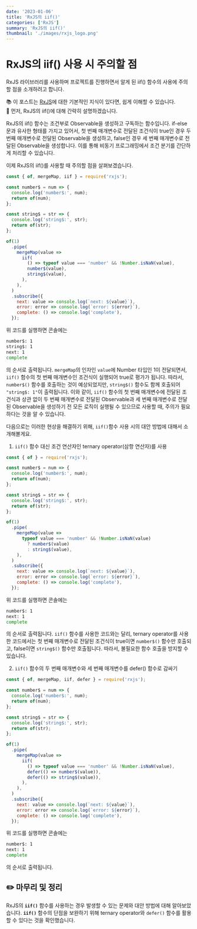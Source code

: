 ```yaml
---
date: '2023-01-06'
title: 'RxJS의 iif()'
categories: ['RxJS']
summary: 'RxJS의 iif()'
thumbnail: './images/rxjs_logo.png'
---
```


# RxJS의 iif() 사용 시 주의할 점

RxJS 라이브러리를 사용하며 프로젝트를 진행하면서 알게 된 iif() 함수의 사용에 주의할 점을 소개하려고 합니다.

<aside>
📚 이 포스트는 <a href="https://rxjs.dev/">RxJS</a>에 대한 기본적인 지식이 있다면, 쉽게 이해할 수 있습니다.

</aside>

<aside>
📝 먼저, RxJS의 iif()에 대해 간략히 설명하겠습니다.

RxJS의 iif() 함수는 조건부로 Observable을 생성하고 구독하는 함수입니다. if-else 문과 유사한 형태를 가지고 있어서, 첫 번째 매개변수로 전달된 조건식이 true인 경우 두 번째 매개변수로 전달된 Observable을 생성하고, false인 경우 세 번째 매개변수로 전달된 Observable을 생성합니다. 이를 통해 비동기 프로그래밍에서 조건 분기를 간단하게 처리할 수 있습니다.

</aside>

이제 RxJS의 iif()를 사용할 때 주의할 점을 살펴보겠습니다.

```jsx
const { of, mergeMap, iif } = require('rxjs');

const number$ = num => {
  console.log('number$:', num);
  return of(num);
};

const string$ = str => {
  console.log('string$:', str);
  return of(str);
};

of(1)
  .pipe(
    mergeMap(value =>
      iif(
        () => typeof value === 'number' && !Number.isNaN(value),
        number$(value),
        string$(value),
      ),
    ),
  )
  .subscribe({
    next: value => console.log(`next: ${value}`),
    error: error => console.log(`error: ${error}`),
    complete: () => console.log('complete'),
  });
```

위 코드를 실행하면 콘솔에는

```bash
number$: 1
string$: 1
next: 1
complete
```

의 순서로 출력됩니다. `mergeMap`의 인자인 `value`에 Number 타입인 1이 전달되면서, `iif()` 함수의 첫 번째 매개변수인 조건식이 실행되어 true로 평가가 됩니다. 따라서, `number$()` 함수를 호출하는 것이 예상되었지만, `string$()` 함수도 함께 호출되어 `"string$: 1"`이 출력됩니다. 이와 같이, `iif()` 함수의 첫 번째 매개변수에 전달된 조건식과 상관 없이 두 번째 매개변수로 전달된 Observable과 세 번째 매개변수로 전달된 Observable을 생성하기 전 모든 로직이 실행될 수 있으므로 사용할 때, 주의가 필요하다는 것을 알 수 있습니다.

다음으로는 이러한 현상을 해결하기 위해, `iif()`함수 사용 시의 대안 방법에 대해서 소개해볼게요.

1. `iif()` 함수 대신 조건 연산자인 ternary operator(삼항 연산자)를 사용

```jsx
const { of } = require('rxjs');

const number$ = num => {
  console.log('number$:', num);
  return of(num);
};

const string$ = str => {
  console.log('string$:', str);
  return of(str);
};

of(1)
  .pipe(
    mergeMap(value =>
      typeof value === 'number' && !Number.isNaN(value)
        ? number$(value)
        : string$(value),
    ),
  )
  .subscribe({
    next: value => console.log(`next: ${value}`),
    error: error => console.log(`error: ${error}`),
    complete: () => console.log('complete'),
  });
```

위 코드를 실행하면 콘솔에는

```bash
number$: 1
next: 1
complete
```

의 순서로 출력됩니다. `iif()` 함수를 사용한 코드와는 달리, ternary operator를 사용한 코드에서는 첫 번째 매개변수로 전달된 조건식이 true이면 `number$()` 함수만 호출되고, false이면 `string$()` 함수만 호출됩니다. 따라서, 불필요한 함수 호출을 방지할 수 있습니다.

2. `iif()` 함수의 두 번째 매개변수와 세 번째 매개변수를 defer() 함수로 감싸기

```jsx
const { of, mergeMap, iif, defer } = require('rxjs');

const number$ = num => {
  console.log('number$:', num);
  return of(num);
};

const string$ = str => {
  console.log('string$:', str);
  return of(str);
};

of(1)
  .pipe(
    mergeMap(value =>
      iif(
        () => typeof value === 'number' && !Number.isNaN(value),
        defer(() => number$(value)),
        defer(() => string$(value)),
      ),
    ),
  )
  .subscribe({
    next: value => console.log(`next: ${value}`),
    error: error => console.log(`error: ${error}`),
    complete: () => console.log('complete'),
  });
```

위 코드를 실행하면 콘솔에는

```bash
number$: 1
next: 1
complete
```

의 순서로 출력됩니다.

## ✏️ 마무리 및 정리

RxJS의 **`iif()`** 함수를 사용하는 경우 발생할 수 있는 문제와 대안 방법에 대해 알아보았습니다. **`iif()`** 함수의 단점을 보완하기 위해 ternary operator와 `defer()` 함수를 활용할 수 있다는 것을 확인했습니다.

